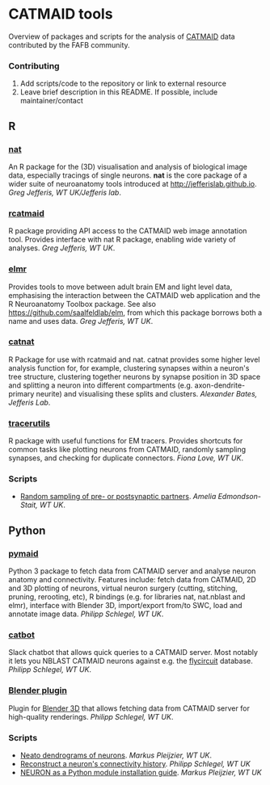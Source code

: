 # CATMAID tools
Overview of packages and scripts for the analysis of
[CATMAID](http://catmaid.readthedocs.io/en/stable/) data contributed by the
FAFB community.

### Contributing
1. Add scripts/code to the repository or link to external resource
2. Leave brief description in this README. If possible, include maintainer/contact

## R

### [nat](https://github.com/jefferis/nat)
An R package for the (3D) visualisation and analysis of biological image data,
especially tracings of single neurons. **nat** is the core package of a wider
suite of neuroanatomy tools introduced at http://jefferislab.github.io.
*Greg Jefferis, WT UK/Jefferis lab*.

### [rcatmaid](https://github.com/jefferis/rcatmaid)
R package providing API access to the CATMAID web image annotation tool.
Provides interface with nat R package, enabling wide variety of analyses.
*Greg Jefferis, WT UK*.

### [elmr](https://github.com/jefferis/elmr)
Provides tools to move between adult brain EM and light level data,
emphasising the interaction between the CATMAID web application and the R
Neuroanatomy Toolbox package. See also https://github.com/saalfeldlab/elm,
from which this package borrows both a name and uses data. *Greg Jefferis, WT UK*.

### [catnat](https://github.com/alexanderbates/catnat)
R Package for use with rcatmaid and nat. catnat provides some higher level
analysis function for, for example, clustering synapses within a neuron's
tree structure, clustering together neurons by synapse position in 3D space
and splitting a neuron into different compartments
(e.g. axon-dendrite-primary neurite) and visualising these splits and clusters.
*Alexander Bates, Jefferis Lab*.

### [tracerutils](https://github.com/fmlove/tracerutils)
R package with useful functions for EM tracers.  Provides shortcuts for common
tasks like plotting neurons from CATMAID, randomly sampling synapses, and
checking for duplicate connectors. *Fiona Love, WT UK*.

### Scripts
- [Random sampling of pre- or postsynaptic partners](https://gist.github.com/AmeliaES/54dc9342bad1626ca37b475b0e2f8e08). *Amelia Edmondson-Stait, WT UK*.


## Python

### [pymaid](https://github.com/schlegelp/pymaid)
Python 3 package to fetch data from CATMAID server and analyse neuron anatomy
and connectivity. Features include: fetch data from CATMAID, 2D and 3D plotting
of neurons, virtual neuron surgery (cutting, stitching, pruning, rerooting, etc),
R bindings (e.g. for libraries nat, nat.nblast and elmr), interface with
Blender 3D, import/export from/to SWC, load and annotate image data.
*Philipp Schlegel, WT UK*.

### [catbot](https://github.com/flyconnectome/catbot)
Slack chatbot that allows quick queries to a CATMAID server. Most notably it
lets you NBLAST CATMAID neurons against e.g. the
[flycircuit](http://www.flycircuit.tw/) database. *Philipp Schlegel, WT UK*.

### [Blender plugin](https://github.com/schlegelp/CATMAID-to-Blender)
Plugin for [Blender 3D](https://www.blender.org/) that allows fetching data
from CATMAID server for high-quality renderings. *Philipp Schlegel, WT UK*.

### Scripts
- [Neato dendrograms of neurons](https://github.com/CATMAID-FAFB/catmaid-tools/tree/master/Python/Dendrogram_Code). *Markus Pleijzier, WT UK*.
- [Reconstruct a neuron's connectivity history](https://github.com/CATMAID-FAFB/catmaid-tools/tree/master/Python/connectivity_history.ipynb). *Philipp Schlegel, WT UK*
- [NEURON as a Python module installation guide](https://github.com/CATMAID-FAFB/catmaid-tools/blob/master/NEURON/NEURON_python_install_instructions.md). *Markus Pleijzier, WT UK*
